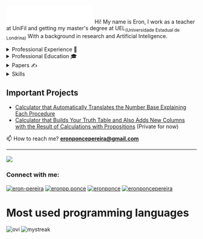 <img src="images/header.svg"></img>
Hi! My name is Eron, I work as a teacher at UniFil and getting my master's degree at UEL<sub>(Universidade Estadual de Londrina)</sub> With a background in research and Artificial Inteligence.


<details>
<summary>Professional Experience 💼</summary>
  
- **University Professor at Unifil (2025-today)** 🏫
  - Full time Professor
    
- **Full-time researcher at Unifil (2021-2024)** 🏢
  - Member of IA Researcher Group at Unifil 📈

- **Student Tutor at Unifil (2021-2024)** 🏭
  - Londrinense Tech:
    - [2021](https://drive.google.com/file/d/1SohzZWTXVnCnegqn8Qa8_OtF3dzDJ34V/view?usp=sharing)
    - [2022](https://drive.google.com/file/d/1ng3aHWmVBX5HUBvt5N4aWIjGa1rgFZJB/view?usp=sharing)
    - [2023](https://drive.google.com/drive/folders/10BtnMdltCvjnEu6A7XxuGU3vtFMnK0Ea?usp=drive_link) 
  - Pensamento Computacional:
    - [2022](https://drive.google.com/file/d/1x4HGdOad4W2GYYNEl8nt4YDgWN00BYWs/view?usp=sharing) 
    - [2023](https://drive.google.com/file/d/1HGWeuxY5UUlqPVBuUdNzOg_XS1z9LJUC/view?usp=sharing)
  - Presenting Technological Partnerships at Unifil
</details>

<details>
<summary>Professional Education 🎓</summary>

- Graduated in Computer Science at Unifil (2021-2024) 🎓
- CPRE Foundation Level - IREB, Germany.
- Certified Google Student Tutor since 2018! 💻
- Academic award for the Computer Science course Graduation 2025 Grade: 93.82, UniFil.
- Second place in 2024 GreenTech Hackathon of sustentability 🍀
- Winner of 2024 Geros +50 Senior Healthcare Hackathon 🧓
- Winner of 2023 Contability Hackaton on Sescap 🥂
- Winner of 2023 Development Marathon named InTech on Artificial Intelligence
- Winner of 2021 Tourism Hackaton! 🎉
- Third place in 2022 Tourism Hackaton 🏆
</details>


<details>
<summary>Papers ✍</summary>

- [Learning to Explain Cyberattacks: Insights from Random Forest and Decision Predicate Graphs - IN PROGRESS]
- [NETWORKED GOSPEL: TECHNOLOGIES, ALGORITHMS AND EVANGELICAL GROWTH IN BRAZIL] (http://periodicos.unifil.br/index.php/rev_teologica/article/view/3381)
- [Content analysis in relation to the application of Artificial Intelligence in Customer Relationship Management: the use of algorithms, frameworks, techniques and tools](http://periodicos.unifil.br/index.php/Revistateste/article/view/3254)
- [Application of Artificial Intelligence in Agribusiness Using Deep Learning for Disease Identification in Crops](http://publicacoes.unifil.br/index.php/eventos/article/view/3078/2842)
- [The Use of Programming in a Mathematical Logic Course](http://periodicos.unifil.br/index.php/Revistateste/article/view/2831)
- [The New Way of Being Church: The Metaverse and Virtual Celebrations](http://periodicos.unifil.br/index.php/Revistateste/article/view/2831)
- [A Study on Hyper-Heuristic Based on Multi-Armed Bandits Applied to the Flexible Job Shop Scheduling Problem](http://periodicos.unifil.br/index.php/Revistateste/article/view/2802)
</details>

<details>
<summary>Skills </summary>
- English Fluent 🔨
- Web Developer 💻
- Python for AI 🎨
- Logical Thinking 🔢
- Pedagogy 👨‍🏫
</details>

## Important Projects
- [Calculator that Automatically Translates the Number Base Explaining Each Procedure](https://github.com/Eronponce/calculadora-sistema-de-numeracao)
- [Calculator that Builds Your Truth Table and Also Adds New Columns with the Result of Calculations with Propositions](https://github.com/LeonardoRochaLima/calculadora-tabela-verdade) (Private for now)

📫 How to reach me? **eronponcepereira@gmail.com**

---
<a href="https://github.com/anuraghazra/github-readme-stats">
  <img height=200 align="center" src="https://github-readme-stats.vercel.app/api?username=eronponce&show_icons=true&theme=dracula" />
</a>
<h3 align="left">Connect with me:</h3>
<p align="left">
<a href="https://linkedin.com/in/eron-pereira-95285b213" target="blank"><img align="center" src="https://raw.githubusercontent.com/rahuldkjain/github-profile-readme-generator/master/src/images/icons/Social/linked-in-alt.svg" alt="eron-pereira" height="30" width="40" /></a>
<a href="https://fb.com/eronpp.ponce" target="blank"><img align="center" src="https://raw.githubusercontent.com/rahuldkjain/github-profile-readme-generator/master/src/images/icons/Social/facebook.svg" alt="eronpp.ponce" height="30" width="40" /></a>
<a href="https://instagram.com/eronponce" target="blank"><img align="center" src="https://raw.githubusercontent.com/rahuldkjain/github-profile-readme-generator/master/src/images/icons/Social/instagram.svg" alt="eronponce" height="30" width="40" /></a>
<a href="https://www.hackerrank.com/eronponcepereira" target="blank"><img align="center" src="https://raw.githubusercontent.com/rahuldkjain/github-profile-readme-generator/master/src/images/icons/Social/hackerrank.svg" alt="eronponcepereira" height="30" width="40" /></a>
</p>

<h1>Most used programming languages</h1>
<img src="https://github-readme-stats.vercel.app/api/top-langs?username=eronponce&show_icons=true&locale=en&layout=compact&theme=chartreuse-dark&hide=javascript,html,c%2B%2B,css" alt="ovi" />
<img src="https://github-readme-streak-stats.herokuapp.com/?user=eronponce&theme=tokyonight" alt="mystreak"/>
